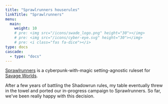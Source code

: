 ```yaml
---
title: "Sprawlrunners houserules"
linkTitle: "Sprawlrunners"
menu:
  main:
    weight: 10
    # pre: <img src="/icons/swade_logo.png" height="30"></img>
    # pre: <img src="/icons/cyber-eye.svg" height="30"></img>
    # pre: <i class="fas fa-dice"></i>
type: docs
cascade:
  - type: "docs"
---
```


[Sprawlrunners](https://www.drivethrurpg.com/product/334278/Sprawlrunners?affiliate_id=313188) is a cyberpunk-with-magic setting-agnostic ruleset for [Savage Worlds](https://www.peginc.com/product-category/savage-worlds/). 

After a few years of battling the Shadowrun rules, my table eventually threw in the towel and ported our in-progress campaign to Sprawlrunners. So far, we've been really happy with this decision.

<!-- 

things to write!

* deckers - hiding s-PANs
* riggers - drone decks
* mages - spirit stats
* mages - translated grimoire
* new Edges/Hindrances from other SR books/conversions?
* new cyberware/bioware
  * sleep regulator
* more weapons
-->
